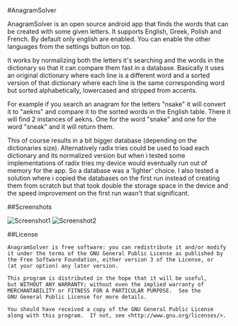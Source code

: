 #AnagramSolver

AnagramSolver is an open source android app that finds the words that can be created with some given letters.
It supports English, Greek, Polish and French. By default only english are enabled.
You can enable the other languages from the settings button on top.

It works by normalizing both the letters it's searching and the words in the dictionary so that it can compare them fast in a database. Basically it uses an original dictionary where each line is a different word and a sorted version of that dictionary where each line is the same corresponding word but sorted alphabetically, lowercased and stripped from accents. 

For example if you search an anagram for the letters "nsake" it will convert it to "aekns" and compare it to the sorted words in the English table. There it will find 2 instances of aekns. One for the word "snake" and one for the word "sneak" and it will return them. 

This of course results in a bit bigger database (depending on the dictionaries size). Alternatively radix tries could be used to load each dictionary and its normalized version but when i tested some implementations of radix tries my device would eventually run out of memory for the app. So a database was a 'lighter' choice. I also tested a solution where i copied the databases on the first run instead of creating them from scratch but that took double the storage space in the device and the speed improvement on the first run wasn't that significant.


##Screenshots

![Screenshot1](https://raw.github.com/uberspot/AnagramSolver/master/screenshot1.jpg)
![Screenshot2](https://raw.github.com/uberspot/AnagramSolver/master/screenshot2.jpg)

##License

    AnagramSolver is free software: you can redistribute it and/or modify
    it under the terms of the GNU General Public License as published by
    the Free Software Foundation, either version 3 of the License, or
    (at your option) any later version.
    
    This program is distributed in the hope that it will be useful,
    but WITHOUT ANY WARRANTY; without even the implied warranty of
    MERCHANTABILITY or FITNESS FOR A PARTICULAR PURPOSE.  See the
    GNU General Public License for more details.
    
    You should have received a copy of the GNU General Public License
    along with this program.  If not, see <http://www.gnu.org/licenses/>.